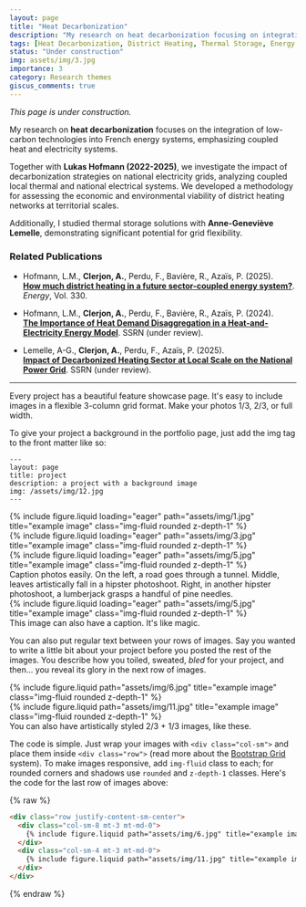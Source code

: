 ```yaml
---
layout: page
title: "Heat Decarbonization"
description: "My research on heat decarbonization focusing on integrating low-carbon technologies into energy systems and district heating."
tags: [Heat Decarbonization, District Heating, Thermal Storage, Energy Systems, Flexibility]
status: "Under construction"
img: assets/img/3.jpg
importance: 3
category: Research themes
giscus_comments: true
---
```


*This page is under construction.*

My research on **heat decarbonization** focuses on the integration of low-carbon technologies into French energy systems, emphasizing coupled heat and electricity systems.  

Together with **Lukas Hofmann (2022-2025)**, we investigate the impact of decarbonization strategies on national electricity grids, analyzing coupled local thermal and national electrical systems. We developed a methodology for assessing the economic and environmental viability of district heating networks at territorial scales.

Additionally, I studied thermal storage solutions with **Anne-Geneviève Lemelle**, demonstrating significant potential for grid flexibility.

### Related Publications

- Hofmann, L.M., **Clerjon, A.**, Perdu, F., Bavière, R., Azaïs, P. (2025).  
[**How much district heating in a future sector-coupled energy system?**](https://doi.org/10.1016/j.energy.2025.136436). *Energy*, Vol. 330.

- Hofmann, L.M., **Clerjon, A.**, Perdu, F., Bavière, R., Azaïs, P. (2024).  
[**The Importance of Heat Demand Disaggregation in a Heat-and-Electricity Energy Model**](https://doi.org/10.2139/ssrn.5064439). SSRN (under review).

- Lemelle, A-G., **Clerjon, A.**, Perdu, F., Azaïs, P. (2025).  
[**Impact of Decarbonized Heating Sector at Local Scale on the National Power Grid**](https://ssrn.com/abstract=5260828). SSRN (under review).

---

Every project has a beautiful feature showcase page.
It's easy to include images in a flexible 3-column grid format.
Make your photos 1/3, 2/3, or full width.

To give your project a background in the portfolio page, just add the img tag to the front matter like so:

    ---
    layout: page
    title: project
    description: a project with a background image
    img: /assets/img/12.jpg
    ---

<div class="row">
    <div class="col-sm mt-3 mt-md-0">
        {% include figure.liquid loading="eager" path="assets/img/1.jpg" title="example image" class="img-fluid rounded z-depth-1" %}
    </div>
    <div class="col-sm mt-3 mt-md-0">
        {% include figure.liquid loading="eager" path="assets/img/3.jpg" title="example image" class="img-fluid rounded z-depth-1" %}
    </div>
    <div class="col-sm mt-3 mt-md-0">
        {% include figure.liquid loading="eager" path="assets/img/5.jpg" title="example image" class="img-fluid rounded z-depth-1" %}
    </div>
</div>
<div class="caption">
    Caption photos easily. On the left, a road goes through a tunnel. Middle, leaves artistically fall in a hipster photoshoot. Right, in another hipster photoshoot, a lumberjack grasps a handful of pine needles.
</div>
<div class="row">
    <div class="col-sm mt-3 mt-md-0">
        {% include figure.liquid loading="eager" path="assets/img/5.jpg" title="example image" class="img-fluid rounded z-depth-1" %}
    </div>
</div>
<div class="caption">
    This image can also have a caption. It's like magic.
</div>

You can also put regular text between your rows of images.
Say you wanted to write a little bit about your project before you posted the rest of the images.
You describe how you toiled, sweated, _bled_ for your project, and then... you reveal its glory in the next row of images.

<div class="row justify-content-sm-center">
    <div class="col-sm-8 mt-3 mt-md-0">
        {% include figure.liquid path="assets/img/6.jpg" title="example image" class="img-fluid rounded z-depth-1" %}
    </div>
    <div class="col-sm-4 mt-3 mt-md-0">
        {% include figure.liquid path="assets/img/11.jpg" title="example image" class="img-fluid rounded z-depth-1" %}
    </div>
</div>
<div class="caption">
    You can also have artistically styled 2/3 + 1/3 images, like these.
</div>

The code is simple.
Just wrap your images with `<div class="col-sm">` and place them inside `<div class="row">` (read more about the <a href="https://getbootstrap.com/docs/4.4/layout/grid/">Bootstrap Grid</a> system).
To make images responsive, add `img-fluid` class to each; for rounded corners and shadows use `rounded` and `z-depth-1` classes.
Here's the code for the last row of images above:

{% raw %}

```html
<div class="row justify-content-sm-center">
  <div class="col-sm-8 mt-3 mt-md-0">
    {% include figure.liquid path="assets/img/6.jpg" title="example image" class="img-fluid rounded z-depth-1" %}
  </div>
  <div class="col-sm-4 mt-3 mt-md-0">
    {% include figure.liquid path="assets/img/11.jpg" title="example image" class="img-fluid rounded z-depth-1" %}
  </div>
</div>
```

{% endraw %}
